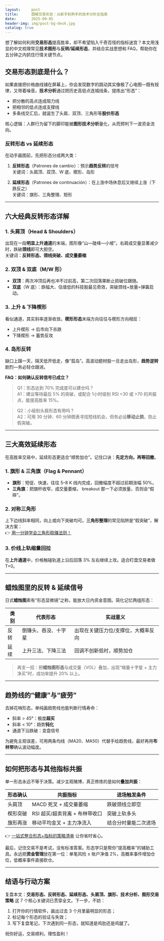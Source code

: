 ```yaml
---
layout:     post
title:      图解交易形态：从新手到熟手的技术分析全指南
date:       2025-09-05
header-img: img/post-bg-desk.jpg
catalog: true
---
```


想了解如何利用**交易形态**提高胜率，却不希望陷入千奇百怪的指标迷宫？本文用浅显的中文梳理常见**技术图形**与**反转/延续形态**，并结合实战思想和 FAQ，帮助你在五分钟之内抓住行情关键节点。

## 交易形态到底是什么？

如果直接把价格曲线铺在屏幕上，你会发现数字的跳动其实像极了心电图—既有规律，又带着噪音。**技术分析**通过把历史高低点连城线条，提炼出“形态”：  
- 把分散的高点连成阻力线  
- 把相邻的低点连成支撑线  
- 多条线交汇后，就诞生了头肩、双顶、三角形等**股价形态**

核心逻辑：人群行为留下的脚印能被**图形技术分析**量化，从而预判下一波资金流向。

### 反转形态 vs 延续形态

在动手画图前，先把形态分成两大类：

1. **反转形态**（Patrones de cambio）：预示**趋势反转**的信号  
   关键词：头肩顶、双顶、W 底、楔形、岛形  

2. **延续形态**（Patrones de continuación）：在上涨中场休息后又继续上涨（下跌反之）  
   关键词：旗形、三角整理、矩形

---

## 六大经典反转形态详解

### 1. 头肩顶（Head & Shoulders）
出现在一段**明显上升通道**的末端，图形像“山—陡峰—小坡”。右肩成交量显著减少时，跌破**颈线**即可大胆空。  
关键词：**反转形态、颈线突破、成交量萎缩**

### 2. 双顶 & 双底（M/W 形）
- **双顶**：两次冲顶后再也冲不过前高，第二次回落果断止损破位跟随。  
- **双底**（W 底）：跌幅大、估值低的科技股最见奇效，突破颈线+放量=弹簧启动。

### 3. 上升 & 下降楔形
看似通道，其实斜率逐渐收敛。**楔形形态**末端方向往往与楔形方向相反：  
- 上升楔形 → 后市向下杀跌  
- 下降楔形 → 蓄势反攻

### 4. 岛形反转
缺口上蹿一天，隔天低开低走，像“孤岛”。高波动题材股一旦走出岛形，**趋势逆转**剧烈—务必轻仓跟进。

**FAQ：如何确认反转信号已成立？**  
> Q1：形态达到 70% 完成度可以建仓吗？  
A1：建议等待最后 5% 的突破，或配合 1小时级别 RSI <30 或 >70 的共振点，能提高胜率 15%。

> Q2：小级别头肩形态有用吗？  
A2：可用 30 分钟、60 分钟图表寻找短线机会，但务必设**移动止损**，防止假突破。

---

## 三大高效延续形态

在高胜率交易中，延续形态更适合“顺势加仓”。记住口诀：**先定方向，再等回撤**。

### 1. 旗形 & 三角旗（Flag & Pennant）
- **旗形**：短促、快速，往往 5–8 K 线内完成，回撤幅度不超过前期涨幅 50%。  
- **三角旗**：把旗杆收窄，成交量萎缩， breakout 那一下必须放量，否则会“假摔”。

### 2. 对称三角形
上下边线斜率相同，向上或向下突破均可。**三角形整理**的常见陷阱是“假突破”，解决方案：  
👉 [用一分钟学会三角形稳赚法则！](https://okxdog.com/)

### 3. 价线上轨缩量回拉
在**上升通道**中，价格触碰轨道上沿后回落 3% 左右继续上攻。适合盯盘交易者做 T+0。

---

## 蜡烛图里的反转 & 延续信号

日式**蜡烛图**素有“形态显微镜”之称，能放大日内资金意图。简化记忆两组形态：

| 类别 | 代表形态 | 实战意义 |
|---|---|---|
| 反转 | 倒锤头、吞没、十字星 | 出现在关键压力位/支撑位，大概率反向 |
| 延续 | 上升三法、下降三法 | 回调不创新低时，顺势加仓 |

> 再支一招：把**蜡烛图形态**与成交量（VOL）叠加，出现“缩量十字星 + 主力净买”时，成功率提升 20% 以上。

---

## 趋势线的“健康”与“疲劳”

去掉花哨形态，单纯画趋势线也能判断行情寿命：  
- 斜率 > 45°：极度**超买**  
- 斜率 < 10°：趋势**钝化**  
- 通道下沿跌破：变盘信号  

为避免主观误差，可用两条均线（MA20、MA50）代替手绘趋势线，最好再用**布林带**确认波动幅度。

---

## 如何把形态与其他指标共振

单一形态永远不等于决策。减少主观赌博，真正修炼的是如何**叠加共振**：

| 形态确认 | 共振指标 | 进场触发条件 |
|---|---|---|
| 头肩顶 | MACD 死叉 + 成交量萎缩 | 跌破颈线立即空 |
| 楔形突破 | RSI 超买/超卖背离 + 布林带收口 | 突破上轨多头 |
| 旗形再涨 | 移动平均金叉 + 主力净流入 | 结合分时量能二次进场 |

👉 [一站式整合形态+指标的策略清单](https://okxdog.com/) 让你省时省心。

最后，记住交易不是考试，没有标准答案。形态学只是帮你“提高概率”的辅助工具。永远把**资金管理**放在第一位：单笔风险 ≤ 账户净值 2%，高概率事件增加仓位，低概率事件直接砍仓。

---

## 结语与行动方案

复盘本文：**交易形态、反转形态、延续形态、头肩顶、旗形、技术分析、图形交易策略** 这 7 个核心关键词已贯穿全文。下一步，不妨：

1. 打开你的行情软件，画出过去 3 个月里最明显的形态；  
2. 标记每个形态的验证与失效；  
3. 写下复盘笔记，下次遇到同一形态，就知道是鸡肋还是鸡腿了。

祝你好运，交易顺利，理性盈利！